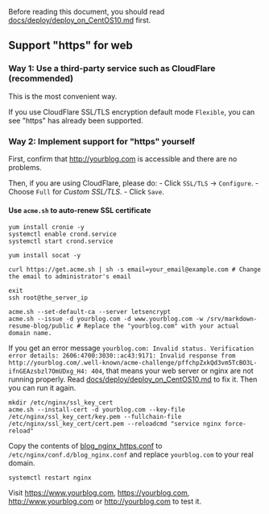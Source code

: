 Before reading this document, you should read [docs/deploy/deploy_on_CentOS10.md](/docs/deploy/deploy_on_CentOS10.md) first.

## Support "https" for web

### Way 1: Use a third-party service such as CloudFlare (recommended)

This is the most convenient way.

If you use CloudFlare SSL/TLS encryption default mode `Flexible`, you can see "https" has already been supported.

### Way 2: Implement support for "https" yourself

First, confirm that http://yourblog.com is accessible and there are no problems.

Then, if you are using CloudFlare, please do:
    - Click `SSL/TLS` -> `Configure`.
    - Choose `Full` for *Custom SSL/TLS*.
    - Click `Save`.

#### Use `acme.sh` to auto-renew SSL certificate

```shell
yum install cronie -y
systemctl enable crond.service
systemctl start crond.service

yum install socat -y

curl https://get.acme.sh | sh -s email=your_email@example.com # Change the email to administrator's email

exit
ssh root@the_server_ip

acme.sh --set-default-ca --server letsencrypt
acme.sh --issue -d yourblog.com -d www.yourblog.com -w /srv/markdown-resume-blog/public # Replace the "yourblog.com" with your actual domain name.
```

If you get an error message `yourblog.com: Invalid status. Verification error details: 2606:4700:3030::ac43:9171: Invalid response from http://yourblog.com/.well-known/acme-challenge/pffchpZxkQd3vm5TcBO3L-ifnGEAzsbzl7OmUDxg_H4: 404`,
that means your web server or nginx are not running properly. Read [docs/deploy/deploy_on_CentOS10.md](/docs/deploy/deploy_on_CentOS10.md) to fix it. Then you can run it again.

```shell
mkdir /etc/nginx/ssl_key_cert
acme.sh --install-cert -d yourblog.com --key-file /etc/nginx/ssl_key_cert/key.pem --fullchain-file /etc/nginx/ssl_key_cert/cert.pem --reloadcmd "service nginx force-reload"
```

Copy the contents of [blog_nginx_https.conf](/docs/deploy/blog_nginx_https.conf) to `/etc/nginx/conf.d/blog_nginx.conf` and replace `yourblog.com` to your real domain.

```shell
systemctl restart nginx 
```

Visit https://www.yourblog.com, https://yourblog.com, http://www.yourblog.com or http://yourblog.com to test it.
